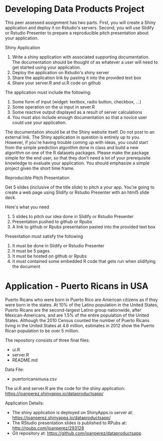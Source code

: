 # Developing Data Products Project

This peer assessed assignment has two parts. First, you will create a Shiny application and deploy it on Rstudio's servers. Second, you will use Slidify or Rstudio Presenter to prepare a reproducible pitch presentation about your application.

Shiny Application

1. Write a shiny application with associated supporting documentation. The documentation should be thought of as whatever a user will need to get started using your application.
2. Deploy the application on Rstudio's shiny server
3. Share the application link by pasting it into the provided text box
4. Share your server.R and ui.R code on github

The application must include the following:

1. Some form of input (widget: textbox, radio button, checkbox, ...)
2. Some operation on the ui input in sever.R
3. Some reactive output displayed as a result of server calculations
4. You must also include enough documentation so that a novice user could use your application.

The documentation should be at the Shiny website itself. Do not post to an external link.
The Shiny application in question is entirely up to you. However, if you're having trouble coming up with ideas, you could start from the simple prediction algorithm done in class and build a new algorithm on one of the R datasets packages. Please make the package simple for the end user, so that they don't need a lot of your prerequisite knowledge to evaluate your application. You should emphasize a simple project given the short time frame.

Reproducible Pitch Presentation

Get 5 slides (inclusive of the title slide) to pitch a your app. You're going to create a web page using Slidify or Rstudio Presenter with an html5 slide deck.

Here's what you need

1. 5 slides to pitch our idea done in Slidify or Rstudio Presenter
2. Presentation pushed to github or Rpubs
3. A link to github or Rpubs presentation pasted into the provided text box

Presentation must satisfy the following

1. It must be done in Slidify or Rstudio Presenter
2. It must be 5 pages
3. It must be hosted on github or Rpubs
4. It must contained some embedded R code that gets run when slidifying the document

# Application - Puerto Ricans in USA

Puerto Ricans who were born in Puerto Rico are American citizens as if they were born in the states. At 10% of the Latino population in the United States, Puerto Ricans are the second-largest Latino group nationwide, after Mexican-Americans, and are 1.5% of the entire population of the United States.
Although the 2010 Census counted the number of Puerto Ricans living in the United States at 4.6 million, estimates in 2012 show the Puerto Rican population to be over 5 million.

The repository consists of three final files:
* ui.R
* server.R
* README.md

Data File: 
* puertoricansinusa.csv

The ui.R and server.R are the code for the shiny application: https://joanperez.shinyapps.io/dataproductsapp/

Application Details:
* The shiny application is deployed on ShinyApps.io server at: https://joanperez.shinyapps.io/dataproductsapp/
* The RStudio presentation slides is published to RPubs at: http://rpubs.com/joanperez/293128
* Git repository at: https://github.com/joanperez/dataproductsapp 
